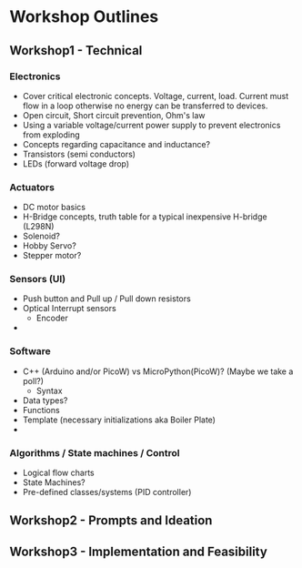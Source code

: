 # Workshop Outlines

## Workshop1 - Technical
### Electronics
- Cover critical electronic concepts. Voltage, current, load. Current must flow in a loop otherwise no energy can be transferred to devices.
- Open circuit, Short circuit prevention, Ohm's law
- Using a variable voltage/current power supply to prevent electronics from exploding
- Concepts regarding capacitance and inductance?
- Transistors (semi conductors)
- LEDs (forward voltage drop) 

### Actuators
- DC motor basics
- H-Bridge concepts, truth table for a typical inexpensive H-bridge (L298N)
- Solenoid?
- Hobby Servo?
- Stepper motor?

### Sensors (UI)
- Push button and Pull up / Pull down resistors
- Optical Interrupt sensors
    - Encoder
- 

### Software
- C++ (Arduino and/or PicoW) vs MicroPython(PicoW)? (Maybe we take a poll?)
    - Syntax
- Data types?
- Functions
- Template (necessary initializations aka Boiler Plate)
- 

### Algorithms / State machines / Control
- Logical flow charts
- State Machines?
- Pre-defined classes/systems (PID controller)

## Workshop2 - Prompts and Ideation

## Workshop3 - Implementation and Feasibility